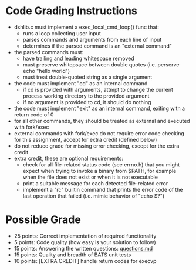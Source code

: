 # Code Grading Instructions

- dshlib.c must implement a exec_local_cmd_loop() func that:
  - runs a loop collecting user input
  - parses commands and arguments from each line of input
  - determines if the parsed command is an "external command"
- the parsed commands must:
  - have trailing and leading whitespace removed
  - must preserve whitepsace between double quotes (i.e. perserve echo "hello     world")
  - must treat double-quoted string as a single argument
- the code must implement "cd" as an internal command
  - if cd is provided with arguments, attmpt to change the current process working directory to the provided argument
  - if no argument is provided to cd, it should do nothing
- the code must implement "exit" as an internal command, exiting with a return code of 0
- for all other commands, they should be treated as external and executed with fork/exec
- external commands with fork/exec do not require error code checking for this assignment, accept for extra credit (defined below)
- do not reduce grade for missing error checking, except for the extra credit
- extra credit, these are optional requirements:
  - check for all file-related status code (see errno.h) that you might expect when trying to invoke a binary from $PATH, for example when the file does not exist or when it is not executable
  - print a suitable message for each detected file-related error
  - implement a "rc" builtin command that prints the error code of the last operation that failed (i.e. mimic behavior of "echo $?")

# Possible Grade

- 25 points:  Correct implementation of required functionality
- 5 points:  Code quality (how easy is your solution to follow)
- 15 points: Answering the written questions: [questions.md](./questions.md)
- 15 points: Quality and breadth of BATS unit tests
- 10 points:  [EXTRA CREDIT] handle return codes for execvp